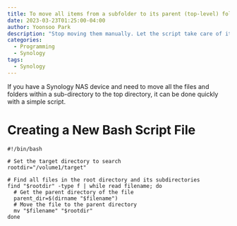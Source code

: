 ```yaml
---
title: To move all items from a subfolder to its parent (top-level) folder in Synology with script
date: 2023-03-23T01:25:00-04:00
author: Yoonsoo Park
description: "Stop moving them manually. Let the script take care of it for you!"
categories:
  - Programming
  - Synology
tags:
  - Synology
---
```


If you have a Synology NAS device and need to move all the files and folders within a sub-directory to the top directory, it can be done quickly with a simple script.

# Creating a New Bash Script File

```console
#!/bin/bash

# Set the target directory to search
rootdir="/volume1/target"

# Find all files in the root directory and its subdirectories
find "$rootdir" -type f | while read filename; do
  # Get the parent directory of the file
  parent_dir=$(dirname "$filename")
  # Move the file to the parent directory
  mv "$filename" "$rootdir"
done
```
